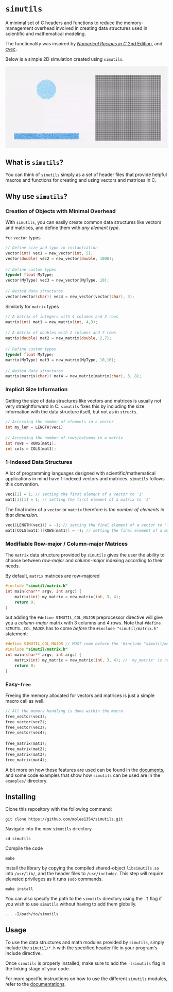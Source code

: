 # `simutils`

A minimal set of C headers and functions to reduce the memory-management
overhead involved in creating data structures used in scientific and
mathematical modeling.

The functionality was inspired by [*Numerical Recipes in C* 2nd Edition](https://numerical.recipes/),
and [cvec](https://github.com/ephf/libcvec).

Below is a simple 2D simulation created using `simutils`.

![simutil_demo](./demos/MAC_visualization.gif)

## What is `simutils`?

You can think of `simutils` simply as a set of header files that provide helpful
macros and functions for creating and using vectors and matrices in C.

## Why use `simutils`?

### Creation of Objects with Minimal Overhead

With `simutils`, you can easily create common data structures like vectors and
matrices, and define them with *any element type*.

For `vector` types

```C
// Define size and type in instantiation
vector(int) vec1 = new_vector(int, 5);
vector(double) vec2 = new_vector(double, 1000);

// Define custom types
typedef float MyType;
vector(MyType) vec3 = new_vector(MyType, 10);

// Nested data structures
vector(vector(char)) vec4 = new_vector(vector(char), 3);
```

Similarly for `matrix` types

```C
// A matrix of integers with 4 columns and 3 rows
matrix(int) mat1 = new_matrix(int, 4,3);

// A matrix of doubles with 2 columns and 7 rows
matrix(double) mat2 = new_matrix(double, 2,7);

// Define custom types
typedef float MyType;
matrix(MyType) mat3 = new_matrix(MyType, 10,10);

// Nested data structures
matrix(matrix(char)) mat4 = new_matrix(matrix(char), 3, 8);
```

### Implicit Size Information

Getting the size of data structures like vectors and matrices is usually not
very straightforward in C. `simutils` fixes this by including the size
information with the data structure itself, but not as in `structs`.

```C
// Accessing the number of elements in a vector
int my_len = LENGTH(vec1)

// Accessing the number of rows/columns in a matrix
int rows = ROWS(mat1);
int cols = COLS(mat1);
```

### 1-Indexed Data Structures

A lot of programming languages designed with scientific/mathematical
applications in mind have 1-indexed vectors and matrices. `simutils` follows
this convention.

```C
vec1[1] = 1; // setting the first element of a vector to '1'
mat1[1][1] = 1; // setting the first element of a matrix to '1'
```

The final index of a `vector` or `matrix` therefore is *the number of elements
in that dimension*.

```C
vec1[LENGTH(vec1)] = -1; // setting the final element of a vector to '-1'
mat1[COLS(mat1)][ROWS(mat1)] = -1; // setting the final element of a matrix to '-1'
```

### Modifiable Row-major / Column-major Matrices
The `matrix` data structure provided by `simutils` gives the user the ability to
choose between *row-major* and *column-major* indexing according to their needs.

By default, `matrix` matrices are row-majored

```C
#include "simutil/matrix.h"
int main(char** argv, int argc) {
    matrix(int) my_matrix = new_matrix(int, 3, 4);
    return 0;
}
```

but adding the `#define SIMUTIL_COL_MAJOR` preprocessor directive will give you
a *column-major* matrix with 3 columns and 4 rows. Note that
`#define SIMUTIL_COL_MAJOR` has to come *before* the
`#include "simutil/matrix.h"` statement:

```C
#define SIMUTIL_COL_MAJOR // MUST come before the '#include "simutil/matrix.h' statement
#include "simutil/matrix.h"
int main(char** argv, int argc) {
    matrix(int) my_matrix = new_matrix(int, 3, 4); // 'my_matrix' is now column-majored
    return 0;
}
```

### Easy-`free`

Freeing the memory allocated for vectors and matrices is just a simple macro
call as well.

```C
// All the memory handling is done within the macro
free_vector(vec1);
free_vector(vec2);
free_vector(vec3);
free_vector(vec4);

free_matrix(mat1);
free_matrix(mat2);
free_matrix(mat3);
free_matrix(mat4);
```

A bit more on how these features are used can be found in the [documents](/docs/usage.md), and some code examples that show how `simutils` can be used are in the `examples/` directory.

## Installing

Clone this repository with the following command:

```shell
git clone https://github.com/molee1354/simutils.git
```

Navigate into the new `simutils` directory

```shell
cd simutils
```

Compile the code

```shell
make
```

Install the library by copying the compiled shared-object `libsimutils.so` into `/usr/lib/`, and the header files to `/usr/include/`. This step will require elevated privileges as it runs `sudo` commands.

```shell
make install
```

You can also specify the path to the `simutils` directory using the `-I` flag if
you wish to use `simutils` without having to add them globally.

```shell
... -I/path/to/simutils
```

## Usage

To use the data structures and math modules provided by `simutils`, simply include the `simutil/*.h` with the specified header file in your program's include directive.

Once `simutils` is properly installed, make sure to add the `-lsimutils` flag in the linking stage of your code.

For more specific instructions on how to use the different `simutils` modules, refer to the [documentations](docs/usage.md).

